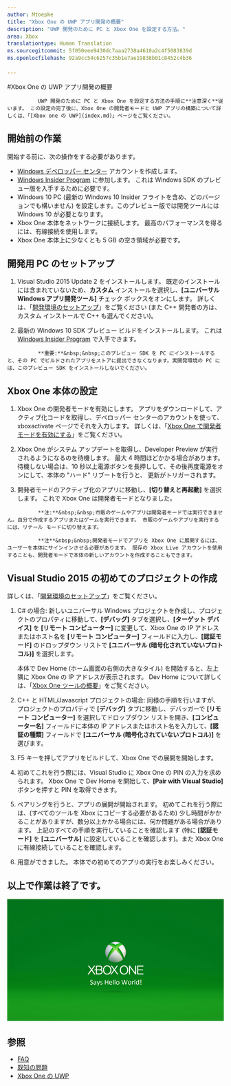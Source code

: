 ```yaml
---
author: Mtoepke
title: "Xbox One の UWP アプリ開発の概要"
description: "UWP 開発のために PC と Xbox One を設定する方法。"
area: Xbox
translationtype: Human Translation
ms.sourcegitcommit: 5f050eee9430dc7aaa2738a4610a2c4f5083839d
ms.openlocfilehash: 92a9cc54c6257c35b1e7ae19838b01c8452c4b36

---
```


#Xbox One の UWP アプリ開発の概要


              UWP 開発のために PC と Xbox One を設定する方法の手順に**注意深く**従います。 この設定の完了後に、Xbox One の開発者モードと UWP アプリの構築について詳しくは、「[Xbox one の UWP](index.md)」ページをご覧ください。 

## 開始前の作業
開始する前に、次の操作をする必要があります。
-   [Windows デベロッパー センター](https://dev.windows.com) アカウントを作成します。
-   [Windows Insider Program](https://insider.windows.com/) に参加します。 これは Windows SDK のプレビュー版を入手するために必要です。
-   Windows 10 PC (最新の Windows 10 Insider フライトを含め、どのバージョンでも構いません) を設定します。このプレビュー版では開発ツールには Windows 10 が必要となります。 
-   Xbox One 本体をネットワークに接続します。 最高のパフォーマンスを得るには、有線接続を使用します。
- Xbox One 本体上に少なくとも 5 GB の空き領域が必要です。

## 開発用 PC のセットアップ
1.  Visual Studio 2015 Update 2 をインストールします。 既定のインストールには含まれていないため、**カスタム** インストールを選択し、**[ユニバーサル Windows アプリ開発ツール]** チェック ボックスをオンにします。 詳しくは、「[開発環境のセットアップ](development-environment-setup.md)」をご覧ください (また C++ 開発者の方は、カスタム インストールで C++ も選んでください)。

2.  最新の Windows 10 SDK プレビュー ビルドをインストールします。 これは [Windows Insider Program](http://go.microsoft.com/fwlink/p/?LinkId=780552) で入手できます。
  
  > 
              **重要:**&nbsp;&nbsp;このプレビュー SDK を PC にインストールすると、その PC でビルドされたアプリをストアに提出できなくなります。実開発環境の PC には、このプレビュー SDK をインストールしないでください。 

## Xbox One 本体の設定
1.  Xbox One の開発者モードを有効にします。 アプリをダウンロードして、アクティブ化コードを取得し、デベロッパー センターのアカウントを使って、xboxactivate ページでそれを入力します。 詳しくは、「[Xbox One で開発者モードを有効にする](devkit-activation.md)」をご覧ください。 

2.  Xbox One がシステム アップデートを取得し、Developer Preview が実行されるようになるのを待機します。 最大 4 時間ほどかかる場合があります。 待機しない場合は、10 秒以上電源ボタンを長押しして、その後再度電源をオンにして、本体の "ハード" リブートを行うと、 更新がトリガーされます。  

3.  開発者モードのアクティブ化のアプリに移動し、**[切り替えと再起動]** を選択します。 これで Xbox One は開発者モードとなりました。
  
  > 
              **注:**&nbsp;&nbsp;市販のゲームやアプリは開発者モードでは実行できません。自分で作成するアプリまたはゲームを実行できます。 市販のゲームやアプリを実行するには、リテール モードに切り替えます。
  
  > 
              **注**&nbsp;&nbsp;開発者モードでアプリを Xbox One に展開するには、ユーザーを本体にサインインさせる必要があります。 既存の Xbox Live アカウントを使用することも、開発者モードで本体の新しいアカウントを作成することもできます。 

## Visual Studio 2015 の初めてのプロジェクトの作成

詳しくは、「[開発環境のセットアップ](development-environment-setup.md)」をご覧ください。

1.  C# の場合: 新しいユニバーサル Windows プロジェクトを作成し、プロジェクトのプロパティに移動して、**[デバッグ]** タブを選択し、**[ターゲット デバイス]** を **[リモート コンピューター]** に変更して、Xbox One の IP アドレスまたはホスト名を **[リモート コンピューター]** フィールドに入力し、**[認証モード]** のドロップダウン リストで **[ユニバーサル (暗号化されていないプロトコル)]** を選択します。   

    本体で Dev Home (ホーム画面の右側の大きなタイル) を開始すると、左上隅に Xbox One の IP アドレスが表示されます。 Dev Home について詳しくは、「[Xbox One ツールの概要](introduction-to-xbox-tools.md)」をご覧ください。  

2.  C++ と HTML/Javascript プロジェクトの場合: 同様の手順を行いますが、プロジェクトのプロパティで **[デバッグ]** タブに移動し、デバッガーで **[リモート コンピューター]** を選択してドロップダウン リストを開き、**[コンピューター名]** フィールドに本体の IP アドレスまたはホスト名を入力して、**[認証の種類]** フィールドで **[ユニバーサル (暗号化されていないプロトコル)]** を選びます。
   
3.  F5 キーを押してアプリをビルドして、Xbox One での展開を開始します。
  
4.  初めてこれを行う際には、Visual Studio に Xbox One の PIN の入力を求められます。 Xbox One で Dev Home を開始して、**[Pair with Visual Studio]** ボタンを押すと PIN を取得できます。
  
5.  ペアリングを行うと、アプリの展開が開始されます。 初めてこれを行う際には、(すべてのツールを Xbox にコピーする必要があるため) 少し時間がかかることがありますが、数分以上かかる場合には、何か問題がある場合があります。 上記のすべての手順を実行していることを確認します (特に **[認証モード]** を **[ユニバーサル]** に設定していることを確認します)。また Xbox One に有線接続していることを確認します。  

6. 用意ができました。 本体での初めてのアプリの実行をお楽しみください。  

## 以上で作業は終了です。

![Hello World](images/getting-started-hello-world.png)

## 参照  
- [FAQ](frequently-asked-questions.md)  
- [既知の問題](known-issues.md)
- [Xbox One の UWP](index.md)



<!--HONumber=Jul16_HO2-->


